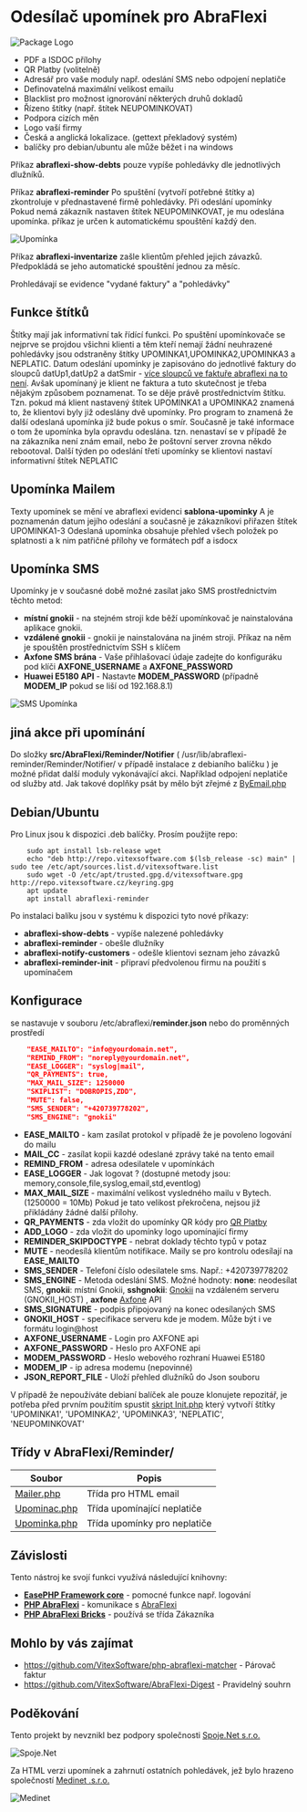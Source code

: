 Odesílač upomínek pro AbraFlexi
==============================

![Package Logo](abraflexi-reminder.svg?raw=true "Project Logo")

* PDF a ISDOC přílohy
* QR Platby (volitelně)
* Adresář pro vaše moduly např. odeslání SMS nebo odpojení neplatiče
* Definovatelná maximální velikost emailu
* Blacklist pro možnost ignorování některých druhů dokladů
* Řízeno štítky (např. štítek NEUPOMINKOVAT)
* Podpora cizích měn
* Logo vaší firmy
* Česká a anglická lokalizace. (gettext překladový systém)
* balíčky pro debian/ubuntu ale může běžet i na windows

Příkaz **abraflexi-show-debts** pouze vypíše pohledávky dle jednotlivých dlužníků.

Příkaz **abraflexi-reminder** Po spuštění (vytvoří potřebné štítky a)
zkontroluje v přednastavené firmě pohledávky. Při odeslání upomínky
Pokud nemá zákazník nastaven štítek NEUPOMINKOVAT, je mu odeslána upomínka.
příkaz je určen k automatickému spouštění každý den.

![Upomínka](reminder-screenshot.png?raw=true "ukázka upomínky")

Příkaz **abraflexi-inventarize** zašle klientům přehled jejich závazků.
Předpokládá se jeho automatické spouštění jednou za měsíc.

Prohledávají se evidence "vydané faktury" a "pohledávky"

Funkce štítků
-------------

Štítky mají jak informativní tak řídící funkci. Po spuštění upomínkovače se nejprve se projdou všichni klienti a těm kteří nemají žádní neuhrazené pohledávky jsou odstraněny štítky  UPOMINKA1,UPOMINKA2,UPOMINKA3 a NEPLATIC.
Datum odeslání upomínky je zapisováno do jednotlivé faktury do sloupců datUp1,datUp2 a datSmir - [více sloupců ve faktuře abraflexi na to není](https://demo.flexibee.eu/c/demo/faktura-vydana/properties).
Avšak upomínaný je klient ne faktura a tuto skutečnost je třeba nějakým způsobem poznamenat. To se děje právě prostřednictvím štítku.
Tzn. pokud má klient nastavený štítek UPOMINKA1 a UPOMINKA2 znamená to, že klientovi byly již odeslány dvě upomínky. Pro program to znamená že další odeslaná upomínka již bude pokus o smír.
Současně je také informace o tom že upomínka byla opravdu odeslána. tzn. nenastaví se v případě že na zákazníka není znám email, nebo že poštovní server zrovna někdo rebootoval.
Další týden po odeslání třetí upomínky se klientovi nastaví informativní štítek NEPLATIC

Upomínka Mailem
---------------

Texty upomínek se mění ve abraflexi evidenci **sablona-upominky**
A je poznamenán datum jejího odeslání a současně je zákazníkovi přiřazen štítek UPOMINKA1-3
Odeslaná upomínka obsahuje přehled všech položek po splatnosti a k nim patřičné přílohy ve formátech pdf a isdocx

Upomínka SMS
------------

Upomínky je v současné době možné zasílat jako SMS prostřednictvím těchto metod:

* **místní gnokii** - na stejném stroji kde běží upomínkovač je nainstalována aplikace gnokii.
* **vzdálené gnokii** - gnokii je nainstalována na jiném stroji. Příkaz na něm je spouštěn prostřednictvím SSH s klíčem
* **Axfone SMS brána** - Vaše přihlašovací údaje zadejte do konfiguráku pod klíči **AXFONE_USERNAME** a **AXFONE_PASSWORD**
* **Huawei E5180 API** - Nastavte **MODEM_PASSWORD** (případně **MODEM_IP** pokud se liší od 192.168.8.1)

![SMS Upomínka](reminder-sms-screenshot.png?raw=true "ukázka SMS upomínky")

jiná akce při upomínání
-----------------------

Do složky  **src/AbraFlexi/Reminder/Notifier** ( /usr/lib/abraflexi-reminder/Reminder/Notifier/ v případě instalace z debianího balíčku )
je možné přidat další moduly vykonávající akci. Například odpojení neplatiče od služby atd.
Jak takové doplňky psát by mělo být zřejmé z [ByEmail.php](src/AbraFlexi/Reminder/Notifier/ByEmail.php)

Debian/Ubuntu
-------------

Pro Linux jsou k dispozici .deb balíčky. Prosím použijte repo:

```shell
    sudo apt install lsb-release wget
    echo "deb http://repo.vitexsoftware.com $(lsb_release -sc) main" | sudo tee /etc/apt/sources.list.d/vitexsoftware.list
    sudo wget -O /etc/apt/trusted.gpg.d/vitexsoftware.gpg http://repo.vitexsoftware.cz/keyring.gpg
    apt update
    apt install abraflexi-reminder
```

Po instalaci balíku jsou v systému k dispozici tyto nové příkazy:

* **abraflexi-show-debts**       - vypíše nalezené pohledávky
* **abraflexi-reminder**         - obešle dlužníky
* **abraflexi-notify-customers** - odešle klientovi seznam jeho závazků
* **abraflexi-reminder-init**    - připraví předvolenou firmu na použití s upomínačem

Konfigurace
-----------

se nastavuje v souboru  /etc/abraflexi/**reminder.json**  nebo do proměnných prostředí

```json
    "EASE_MAILTO": "info@yourdomain.net",
    "REMIND_FROM": "noreply@yourdomain.net",
    "EASE_LOGGER": "syslog|mail",
    "QR_PAYMENTS": true,
    "MAX_MAIL_SIZE": 1250000
    "SKIPLIST": "DOBROPIS,ZDD",
    "MUTE": false,
    "SMS_SENDER": "+420739778202",
    "SMS_ENGINE": "gnokii"
```

* **EASE_MAILTO**   - kam zasílat protokol v případě že je povoleno logování do mailu
* **MAIL_CC**       - zasílat kopii kazdé odeslané zprávy také na tento email
* **REMIND_FROM**   - adresa odesilatele v upomínkách
* **EASE_LOGGER**   - Jak logovat ? (dostupné metody jsou: memory,console,file,syslog,email,std,eventlog)
* **MAX_MAIL_SIZE** - maximální velikost vysledného mailu v Bytech. (1250000 = 10Mb) Pokud je tato velikost překročena, nejsou již přikládány žádné další přílohy.
* **QR_PAYMENTS**   - zda vložit do upomínky QR kódy pro [QR Platby](http://qr-platba.cz/)
* **ADD_LOGO**      - zda vložit do upomínky logo upomínající firmy
* **REMINDER_SKIPDOCTYPE**  - nebrat doklady těchto typů v potaz
* **MUTE**          - neodesílá klientům notifikace. Maily se pro kontrolu odesílají na **EASE_MAILTO**
* **SMS_SENDER**    - Telefoní číslo odesilatele sms. Např.: +420739778202
* **SMS_ENGINE**    - Metoda odeslání SMS. Možné hodnoty: **none**: neodesílat SMS, **gnokii**: místní Gnokii, **sshgnokii**: [Gnokii](https://www.gnokii.org/) na vzdáleném serveru (GNOKII_HOST) , **axfone** [Axfone](https://www.axfone.eu/) API
* **SMS_SIGNATURE** - podpis připojovaný na konec odesílaných SMS
* **GNOKII_HOST**   - specifikace serveru kde je modem. Může být i ve formátu login@host
* **AXFONE_USERNAME** - Login pro AXFONE api
* **AXFONE_PASSWORD** - Heslo pro AXFONE api
* **MODEM_PASSWORD** - Heslo webového rozhraní Huawei E5180
* **MODEM_IP**      - ip adresa modemu (nepovinné)
* **JSON_REPORT_FILE** - Uloží přehled dlužníků do Json souboru

V případě že nepoužíváte debianí balíček ale pouze klonujete repozitář, je potřeba před prvním použitím spustit [skript Init.php](src/Init.php) který vytvoří štítky 'UPOMINKA1', 'UPOMINKA2', 'UPOMINKA3', 'NEPLATIC', 'NEUPOMINKOVAT'

Třídy v AbraFlexi/Reminder/
---------------------------

| Soubor                                                       | Popis                                 |
| ------------------------------------------------------------ | --------------------------------------|
| [Mailer.php](src/AbraFlexi/Reminder/Mailer.php)              | Třída pro HTML email
| [Upominac.php](src/AbraFlexi/Reminder/Upominac.php)          | Třída upomínající neplatiče
| [Upominka.php](src/AbraFlexi/Reminder/Upominka.php)          | Třída upomínky pro neplatiče

Závislosti
----------

Tento nástroj ke svojí funkci využívá následující knihovny:

* [**EasePHP Framework core**](https://github.com/VitexSoftware/php-ease-core) - pomocné funkce např. logování
* [**PHP AbraFlexi**](https://github.com/Spoje-NET/php-abraflexi)                - komunikace s [AbraFlexi](https://abraflexi.eu/)
* [**PHP AbraFlexi Bricks**](https://github.com/VitexSoftware/php-abraflexi-bricks) - používá se třída Zákazníka

Mohlo by vás zajímat
--------------------

* https://github.com/VitexSoftware/php-abraflexi-matcher - Párovač faktur
* https://github.com/VitexSoftware/AbraFlexi-Digest      - Pravidelný souhrn

Poděkování
----------

Tento projekt by nevznikl bez podpory společnosti [Spoje.Net s.r.o.](http://spoje.net/)

![Spoje.Net](https://raw.githubusercontent.com/VitexSoftware/php-abraflexi-reminder/master/logo-spojenet.png "Spoje.Net s.r.o.")

Za HTML verzi upomínek a zahrnutí ostatních pohledávek, jež bylo hrazeno společností [Medinet .s.r.o.](http://medinetsro.cz/)

![Medinet](https://raw.githubusercontent.com/VitexSoftware/php-abraflexi-reminder/master/mendinet-logo.png "Medinet s.r.o.")
